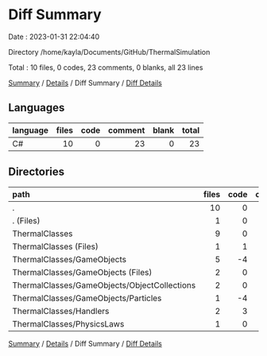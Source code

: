 # Diff Summary

Date : 2023-01-31 22:04:40

Directory /home/kayla/Documents/GitHub/ThermalSimulation

Total : 10 files,  0 codes, 23 comments, 0 blanks, all 23 lines

[Summary](results.md) / [Details](details.md) / Diff Summary / [Diff Details](diff-details.md)

## Languages
| language | files | code | comment | blank | total |
| :--- | ---: | ---: | ---: | ---: | ---: |
| C# | 10 | 0 | 23 | 0 | 23 |

## Directories
| path | files | code | comment | blank | total |
| :--- | ---: | ---: | ---: | ---: | ---: |
| . | 10 | 0 | 23 | 0 | 23 |
| . (Files) | 1 | 0 | 1 | 0 | 1 |
| ThermalClasses | 9 | 0 | 22 | 0 | 22 |
| ThermalClasses (Files) | 1 | 1 | 0 | 0 | 1 |
| ThermalClasses/GameObjects | 5 | -4 | -1 | 0 | -5 |
| ThermalClasses/GameObjects (Files) | 2 | 0 | 0 | 1 | 1 |
| ThermalClasses/GameObjects/ObjectCollections | 2 | 0 | 0 | 0 | 0 |
| ThermalClasses/GameObjects/Particles | 1 | -4 | -1 | -1 | -6 |
| ThermalClasses/Handlers | 2 | 3 | 2 | 1 | 6 |
| ThermalClasses/PhysicsLaws | 1 | 0 | 21 | -1 | 20 |

[Summary](results.md) / [Details](details.md) / Diff Summary / [Diff Details](diff-details.md)